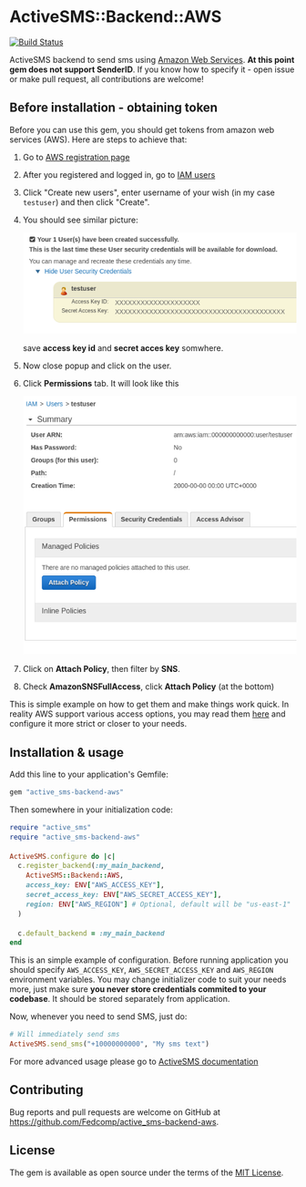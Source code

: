 # ActiveSMS::Backend::AWS
[![Build Status](https://travis-ci.org/Fedcomp/active_sms-backend-aws.svg?branch=master)](https://travis-ci.org/Fedcomp/active_sms-backend-aws)

ActiveSMS backend to send sms using [Amazon Web Services](https://aws.amazon.com).
**At this point gem does not support SenderID**. If you know how to specify it - open issue or make pull request, all contributions are welcome!

## Before installation - obtaining token

Before you can use this gem, you should get tokens from amazon web services (AWS).
Here are steps to achieve that:

1. Go to [AWS registration page](https://goo.gl/HG8Y9s)
2. After you registered and logged in, go to [IAM users](https://goo.gl/u4hrzj)
3. Click "Create new users", enter username of your wish (in my case `testuser`) and then click "Create".
4. You should see similar picture:

   ![security credentials](screenshot.png)

   save **access key id** and **secret acces key** somwhere.
5. Now close popup and click on the user.
6. Click **Permissions** tab. It will look like this

   ![permissions tab](permissions_screenshot.png)

7. Click on **Attach Policy**, then filter by **SNS**.
8. Check **AmazonSNSFullAccess**, click **Attach Policy** (at the bottom)

This is simple example on how to get them and make things work quick.
In reality AWS support various access options,
you may read them [here](https://goo.gl/sajJgL) and configure it more strict or closer to your needs.

## Installation & usage

Add this line to your application's Gemfile:

```ruby
gem "active_sms-backend-aws"
```

Then somewhere in your initialization code:

```ruby
require "active_sms"
require "active_sms-backend-aws"

ActiveSMS.configure do |c|
  c.register_backend(:my_main_backend,
    ActiveSMS::Backend::AWS,
    access_key: ENV["AWS_ACCESS_KEY"],
    secret_access_key: ENV["AWS_SECRET_ACCESS_KEY"],
    region: ENV["AWS_REGION"] # Optional, default will be "us-east-1"
  )

  c.default_backend = :my_main_backend
end
```
This is an simple example of configuration.
Before running application you should specify
`AWS_ACCESS_KEY`, `AWS_SECRET_ACCESS_KEY` and `AWS_REGION`
environment variables.
You may change initializer code to suit your needs more,
just make sure **you never store credentials commited to your codebase**.
It should be stored separately from application.

Now, whenever you need to send SMS, just do:

```ruby
# Will immediately send sms
ActiveSMS.send_sms("+10000000000", "My sms text")
```

For more advanced usage please
go to [ActiveSMS documentation](https://github.com/Fedcomp/active_sms#real-life-example)

## Contributing

Bug reports and pull requests are welcome on GitHub at https://github.com/Fedcomp/active_sms-backend-aws.

## License

The gem is available as open source under the terms of the [MIT License](http://opensource.org/licenses/MIT).
